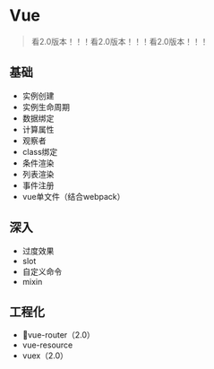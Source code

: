 # Vue

> 看2.0版本！！！看2.0版本！！！看2.0版本！！！

## 基础

- 实例创建
- 实例生命周期
- 数据绑定
- 计算属性
- 观察者
- class绑定
- 条件渲染
- 列表渲染
- 事件注册
- vue单文件（结合webpack）




## 深入

- 过度效果
- slot
- 自定义命令
- mixin



## 工程化

- vue-router（2.0）
- vue-resource
- vuex（2.0）
